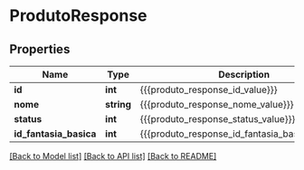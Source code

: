 # ProdutoResponse

## Properties
Name | Type | Description | Notes
------------ | ------------- | ------------- | -------------
**id** | **int** | {{{produto_response_id_value}}} | 
**nome** | **string** | {{{produto_response_nome_value}}} | 
**status** | **int** | {{{produto_response_status_value}}} | 
**id_fantasia_basica** | **int** | {{{produto_response_id_fantasia_basica_value}}} | [optional] 

[[Back to Model list]](../README.md#documentation-for-models) [[Back to API list]](../README.md#documentation-for-api-endpoints) [[Back to README]](../README.md)



